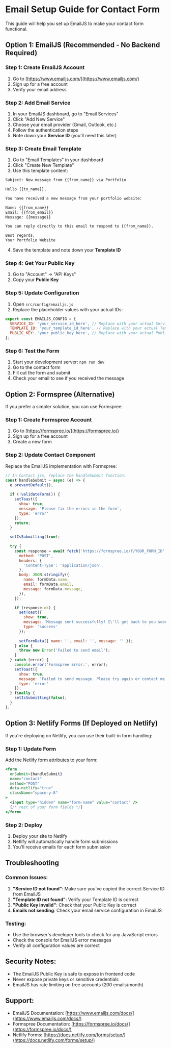 # Email Setup Guide for Contact Form

This guide will help you set up EmailJS to make your contact form functional.

## Option 1: EmailJS (Recommended - No Backend Required)

### Step 1: Create EmailJS Account
1. Go to [https://www.emailjs.com/](https://www.emailjs.com/)
2. Sign up for a free account
3. Verify your email address

### Step 2: Add Email Service
1. In your EmailJS dashboard, go to "Email Services"
2. Click "Add New Service"
3. Choose your email provider (Gmail, Outlook, etc.)
4. Follow the authentication steps
5. Note down your **Service ID** (you'll need this later)

### Step 3: Create Email Template
1. Go to "Email Templates" in your dashboard
2. Click "Create New Template"
3. Use this template content:

```html
Subject: New message from {{from_name}} via Portfolio

Hello {{to_name}},

You have received a new message from your portfolio website:

Name: {{from_name}}
Email: {{from_email}}
Message: {{message}}

You can reply directly to this email to respond to {{from_name}}.

Best regards,
Your Portfolio Website
```

4. Save the template and note down your **Template ID**

### Step 4: Get Your Public Key
1. Go to "Account" → "API Keys"
2. Copy your **Public Key**

### Step 5: Update Configuration
1. Open `src/config/emailjs.js`
2. Replace the placeholder values with your actual IDs:

```javascript
export const EMAILJS_CONFIG = {
  SERVICE_ID: 'your_service_id_here', // Replace with your actual Service ID
  TEMPLATE_ID: 'your_template_id_here', // Replace with your actual Template ID
  PUBLIC_KEY: 'your_public_key_here', // Replace with your actual Public Key
};
```

### Step 6: Test the Form
1. Start your development server: `npm run dev`
2. Go to the contact form
3. Fill out the form and submit
4. Check your email to see if you received the message

## Option 2: Formspree (Alternative)

If you prefer a simpler solution, you can use Formspree:

### Step 1: Create Formspree Account
1. Go to [https://formspree.io/](https://formspree.io/)
2. Sign up for a free account
3. Create a new form

### Step 2: Update Contact Component
Replace the EmailJS implementation with Formspree:

```javascript
// In Contact.jsx, replace the handleSubmit function:
const handleSubmit = async (e) => {
  e.preventDefault();
  
  if (!validateForm()) {
    setToast({
      show: true,
      message: 'Please fix the errors in the form',
      type: 'error'
    });
    return;
  }

  setIsSubmitting(true);
  
  try {
    const response = await fetch('https://formspree.io/f/YOUR_FORM_ID', {
      method: 'POST',
      headers: {
        'Content-Type': 'application/json',
      },
      body: JSON.stringify({
        name: formData.name,
        email: formData.email,
        message: formData.message,
      }),
    });

    if (response.ok) {
      setToast({
        show: true,
        message: 'Message sent successfully! I\'ll get back to you soon.',
        type: 'success'
      });
      
      setFormData({ name: '', email: '', message: '' });
    } else {
      throw new Error('Failed to send email');
    }
  } catch (error) {
    console.error('Formspree Error:', error);
    setToast({
      show: true,
      message: 'Failed to send message. Please try again or contact me directly.',
      type: 'error'
    });
  } finally {
    setIsSubmitting(false);
  }
};
```

## Option 3: Netlify Forms (If Deployed on Netlify)

If you're deploying on Netlify, you can use their built-in form handling:

### Step 1: Update Form
Add the Netlify form attributes to your form:

```jsx
<form 
  onSubmit={handleSubmit} 
  name="contact" 
  method="POST" 
  data-netlify="true"
  className="space-y-8"
>
  <input type="hidden" name="form-name" value="contact" />
  {/* rest of your form fields */}
</form>
```

### Step 2: Deploy
1. Deploy your site to Netlify
2. Netlify will automatically handle form submissions
3. You'll receive emails for each form submission

## Troubleshooting

### Common Issues:
1. **"Service ID not found"**: Make sure you've copied the correct Service ID from EmailJS
2. **"Template ID not found"**: Verify your Template ID is correct
3. **"Public Key invalid"**: Check that your Public Key is correct
4. **Emails not sending**: Check your email service configuration in EmailJS

### Testing:
- Use the browser's developer tools to check for any JavaScript errors
- Check the console for EmailJS error messages
- Verify all configuration values are correct

## Security Notes:
- The EmailJS Public Key is safe to expose in frontend code
- Never expose private keys or sensitive credentials
- EmailJS has rate limiting on free accounts (200 emails/month)

## Support:
- EmailJS Documentation: [https://www.emailjs.com/docs/](https://www.emailjs.com/docs/)
- Formspree Documentation: [https://formspree.io/docs/](https://formspree.io/docs/)
- Netlify Forms: [https://docs.netlify.com/forms/setup/](https://docs.netlify.com/forms/setup/) 